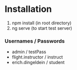 <h1>Installation</h1>
<ol>
    <li>npm install (in root directory)</li>
    <li>ng serve (to start test server)</li>
</ol>

<h3>Usernames  /   Passwords</h3>
<ul>
    <li>admin   /  testPass</li>
    <li>flight.instructor   /  instruct</li>
    <li>erich.dingeldein   /  student</li>
</ul>
